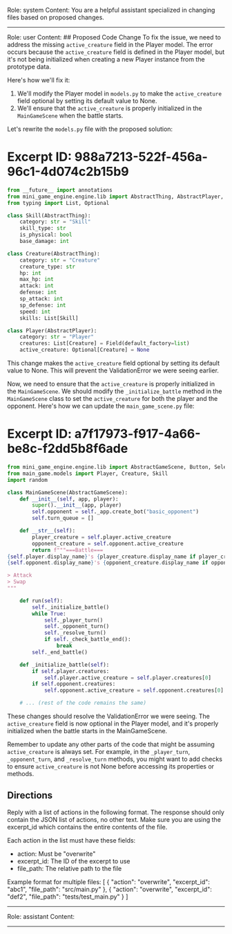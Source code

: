 Role: system
Content: You are a helpful assistant specialized in changing files based on proposed changes.
__________________
Role: user
Content: ## Proposed Code Change
To fix the issue, we need to address the missing `active_creature` field in the Player model. The error occurs because the `active_creature` field is defined in the Player model, but it's not being initialized when creating a new Player instance from the prototype data.

Here's how we'll fix it:

1. We'll modify the Player model in `models.py` to make the `active_creature` field optional by setting its default value to None.
2. We'll ensure that the `active_creature` is properly initialized in the `MainGameScene` when the battle starts.

Let's rewrite the `models.py` file with the proposed solution:

# Excerpt ID: 988a7213-522f-456a-96c1-4d074c2b15b9
```python main_game/models.py
from __future__ import annotations
from mini_game_engine.engine.lib import AbstractThing, AbstractPlayer, Field
from typing import List, Optional

class Skill(AbstractThing):
    category: str = "Skill"
    skill_type: str
    is_physical: bool
    base_damage: int

class Creature(AbstractThing):
    category: str = "Creature"
    creature_type: str
    hp: int
    max_hp: int
    attack: int
    defense: int
    sp_attack: int
    sp_defense: int
    speed: int
    skills: List[Skill]

class Player(AbstractPlayer):
    category: str = "Player"
    creatures: List[Creature] = Field(default_factory=list)
    active_creature: Optional[Creature] = None
```

This change makes the `active_creature` field optional by setting its default value to None. This will prevent the ValidationError we were seeing earlier.

Now, we need to ensure that the `active_creature` is properly initialized in the `MainGameScene`. We should modify the `_initialize_battle` method in the `MainGameScene` class to set the `active_creature` for both the player and the opponent. Here's how we can update the `main_game_scene.py` file:

# Excerpt ID: a7f17973-f917-4a66-be8c-f2dd5b8f6ade
```python main_game/scenes/main_game_scene.py
from mini_game_engine.engine.lib import AbstractGameScene, Button, SelectThing
from main_game.models import Player, Creature, Skill
import random

class MainGameScene(AbstractGameScene):
    def __init__(self, app, player):
        super().__init__(app, player)
        self.opponent = self._app.create_bot("basic_opponent")
        self.turn_queue = []

    def __str__(self):
        player_creature = self.player.active_creature
        opponent_creature = self.opponent.active_creature
        return f"""===Battle===
{self.player.display_name}'s {player_creature.display_name if player_creature else 'No active creature'}: HP {player_creature.hp}/{player_creature.max_hp if player_creature else 0}
{self.opponent.display_name}'s {opponent_creature.display_name if opponent_creature else 'No active creature'}: HP {opponent_creature.hp}/{opponent_creature.max_hp if opponent_creature else 0}

> Attack
> Swap
"""

    def run(self):
        self._initialize_battle()
        while True:
            self._player_turn()
            self._opponent_turn()
            self._resolve_turn()
            if self._check_battle_end():
                break
        self._end_battle()

    def _initialize_battle(self):
        if self.player.creatures:
            self.player.active_creature = self.player.creatures[0]
        if self.opponent.creatures:
            self.opponent.active_creature = self.opponent.creatures[0]

    # ... (rest of the code remains the same)
```

These changes should resolve the ValidationError we were seeing. The `active_creature` field is now optional in the Player model, and it's properly initialized when the battle starts in the MainGameScene.

Remember to update any other parts of the code that might be assuming `active_creature` is always set. For example, in the `_player_turn`, `_opponent_turn`, and `_resolve_turn` methods, you might want to add checks to ensure `active_creature` is not None before accessing its properties or methods.

## Directions
Reply with a list of actions in the following format. The response should only contain the JSON list of actions, no other text.
Make sure you are using the excerpt_id which contains the entire contents of the file.

Each action in the list must have these fields:
- action: Must be "overwrite"
- excerpt_id: The ID of the excerpt to use
- file_path: The relative path to the file

Example format for multiple files:
[
    {
        "action": "overwrite",
        "excerpt_id": "abc1",
        "file_path": "src/main.py"
    },
    {
        "action": "overwrite",
        "excerpt_id": "def2",
        "file_path": "tests/test_main.py"
    }
]
__________________
Role: assistant
Content: 
__________________
